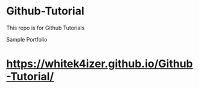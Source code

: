 # Github-Tutorial
This repo is for Github Tutorials

Sample Portfolio
# https://whitek4izer.github.io/Github-Tutorial/






